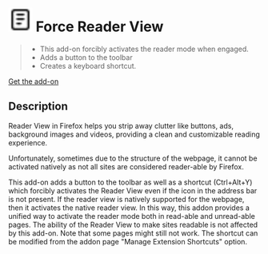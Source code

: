 # ![Reader View icon](https://github.com/Salvora/force-reader-view/blob/main/force-reader-view/icons/reader-mode-48.png) Force Reader View

> - This add-on forcibly activates the reader mode when engaged.
> - Adds a button to the toolbar
> - Creates a keyboard shortcut.

[Get the add-on](https://addons.mozilla.org/en-US/firefox/addon/force-reader-view/)

## Description

Reader View in Firefox helps you strip away clutter like buttons, ads, background images and videos, providing a clean and customizable reading experience.

Unfortunately, sometimes due to the structure of the webpage, it cannot be activated natively as not all sites are considered reader-able by Firefox.

This add-on adds a button to the toolbar as well as a shortcut (Ctrl+Alt+Y) which forcibly activates the Reader View even if the icon in the address bar is not present. If the reader view is natively supported for the webpage, then it activates the native reader view. In this way, this addon provides a unified way to activate the reader mode both in read-able and unread-able pages.
The ability of the Reader View to make sites readable is not affected by this add-on.
Note that some pages might still not work.
The shortcut can be modified from the addon page "Manage Extension Shortcuts" option.